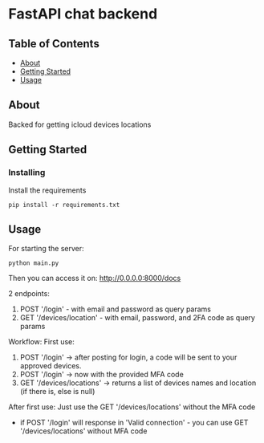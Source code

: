 # FastAPI chat backend

## Table of Contents

- [About](#about)
- [Getting Started](#getting_started)
- [Usage](#usage)

## About <a name = "about"></a>

Backed for getting icloud devices locations

## Getting Started <a name = "getting_started"></a>

### Installing

Install the requirements

```
pip install -r requirements.txt
```

## Usage <a name = "usage"></a>

For starting the server:

```
python main.py
```

Then you can access it on: <href>http://0.0.0.0:8000/docs</href>

2 endpoints:

1. POST '/login' - with email and password as query params
2. GET '/devices/location' - with email, password, and 2FA code as query params

Workflow:
First use:

1. POST '/login' -> after posting for login, a code will be sent to your approved devices.
2. POST '/login' -> now with the provided MFA code
3. GET '/devices/locations' -> returns a list of devices names and location (if there is, else is null)

After first use:
Just use the GET '/devices/locations' without the MFA code

- if POST '/login' will response in 'Valid connection' - you can use GET '/devices/locations' without MFA code

